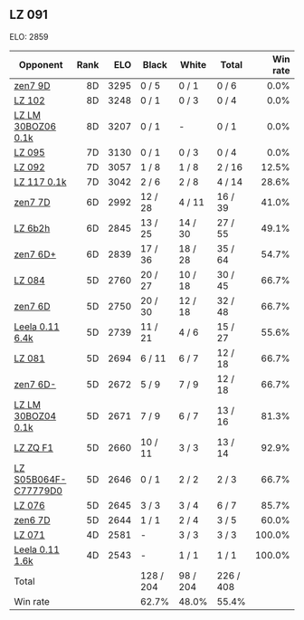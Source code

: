 ## LZ 091 ##

ELO: 2859

Opponent | Rank | ELO | Black | White | Total | Win rate
---------|-----:|----:|-------|-------|-------|-------:
[zen7 9D](zen7%209D.md) | 8D | 3295 | 0 / 5 | 0 / 1 | 0 / 6 | 0.0%
[LZ 102](LZ%20102.md) | 8D | 3248 | 0 / 1 | 0 / 3 | 0 / 4 | 0.0%
[LZ LM 30BOZ06 0.1k](LZ%20LM%2030BOZ06%200.1k.md) | 8D | 3207 | 0 / 1 | - | 0 / 1 | 0.0%
[LZ 095](LZ%20095.md) | 7D | 3130 | 0 / 1 | 0 / 3 | 0 / 4 | 0.0%
[LZ 092](LZ%20092.md) | 7D | 3057 | 1 / 8 | 1 / 8 | 2 / 16 | 12.5%
[LZ 117 0.1k](LZ%20117%200.1k.md) | 7D | 3042 | 2 / 6 | 2 / 8 | 4 / 14 | 28.6%
[zen7 7D](zen7%207D.md) | 6D | 2992 | 12 / 28 | 4 / 11 | 16 / 39 | 41.0%
[LZ 6b2h](LZ%206b2h.md) | 6D | 2845 | 13 / 25 | 14 / 30 | 27 / 55 | 49.1%
[zen7 6D+](zen7%206D+.md) | 6D | 2839 | 17 / 36 | 18 / 28 | 35 / 64 | 54.7%
[LZ 084](LZ%20084.md) | 5D | 2760 | 20 / 27 | 10 / 18 | 30 / 45 | 66.7%
[zen7 6D](zen7%206D.md) | 5D | 2750 | 20 / 30 | 12 / 18 | 32 / 48 | 66.7%
[Leela 0.11 6.4k](Leela%200.11%206.4k.md) | 5D | 2739 | 11 / 21 | 4 / 6 | 15 / 27 | 55.6%
[LZ 081](LZ%20081.md) | 5D | 2694 | 6 / 11 | 6 / 7 | 12 / 18 | 66.7%
[zen7 6D-](zen7%206D-.md) | 5D | 2672 | 5 / 9 | 7 / 9 | 12 / 18 | 66.7%
[LZ LM 30BOZ04 0.1k](LZ%20LM%2030BOZ04%200.1k.md) | 5D | 2671 | 7 / 9 | 6 / 7 | 13 / 16 | 81.3%
[LZ ZQ F1](LZ%20ZQ%20F1.md) | 5D | 2660 | 10 / 11 | 3 / 3 | 13 / 14 | 92.9%
[LZ S05B064F-C77779D0](LZ%20S05B064F-C77779D0.md) | 5D | 2646 | 0 / 1 | 2 / 2 | 2 / 3 | 66.7%
[LZ 076](LZ%20076.md) | 5D | 2645 | 3 / 3 | 3 / 4 | 6 / 7 | 85.7%
[zen6 7D](zen6%207D.md) | 5D | 2644 | 1 / 1 | 2 / 4 | 3 / 5 | 60.0%
[LZ 071](LZ%20071.md) | 4D | 2581 | - | 3 / 3 | 3 / 3 | 100.0%
[Leela 0.11 1.6k](Leela%200.11%201.6k.md) | 4D | 2543 | - | 1 / 1 | 1 / 1 | 100.0%
Total | | | 128 / 204 | 98 / 204 | 226 / 408 | 
Win rate| | | 62.7% | 48.0% | 55.4% | 
